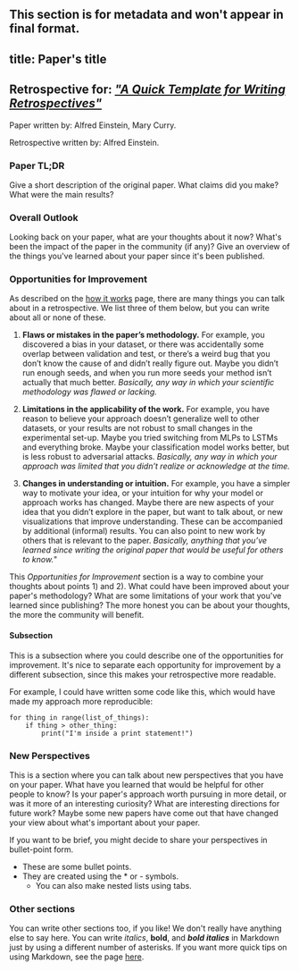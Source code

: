 This section is for metadata and won't appear in final format.
---
title:  Paper's title
---

## Retrospective for: [*"A Quick Template for Writing Retrospectives"*](https://ml-retrospectives.github.io/retrospectives/accepted_retrospectives/2099/retro-template/)
Paper written by: Alfred Einstein, Mary Curry. 

Retrospective written by: Alfred Einstein.


### Paper TL;DR 

Give a short description of the original paper. What claims did you make? What were the main results?
  

### Overall Outlook

Looking back on your paper, what are your thoughts about it now? What's been the impact of the paper in the community (if any)? Give an overview of the things you've learned about your paper since it's been published. 


### Opportunities for Improvement

As described on the [how it works](https://ml-retrospectives.github.io/retrospectives/how/) page, there are many things you can talk about in a retrospective. We list three of them below, but you can write about all or none of these.  


1. **Flaws or mistakes in the paper’s methodology.** 
For example, you discovered a bias in your dataset, or there was accidentally some overlap between validation and test, or there’s a weird bug that you don’t know the cause of and didn’t really figure out. Maybe you didn’t run enough seeds, and when you run more seeds your method isn’t actually that much better. *Basically, any way in which your scientific methodology was flawed or lacking.* 

2. **Limitations in the applicability of the work.**
For example, you have reason to believe your approach doesn’t generalize well to other datasets, or your results are not robust to small changes in the experimental set-up. Maybe you tried switching from MLPs to LSTMs and everything broke. Maybe your classification model works better, but is less robust to adversarial attacks. *Basically, any way in which your approach was limited that you didn’t realize or acknowledge at the time.*

3. **Changes in understanding or intuition.** 
For example, you have a simpler way to motivate your idea, or your intuition for why your model or approach works has changed. Maybe there are new aspects of your idea that you didn’t explore in the paper, but want to talk about, or new visualizations that improve understanding. These can be accompanied by additional (informal) results. You can also point to new work by others that is relevant to the paper. *Basically, anything that you’ve learned since writing the original paper that would be useful for others to know.*"

This *Opportunities for Improvement* section is a way to combine your thoughts about points 1) and 2). What could have been improved about your paper's methodology? What are some limitations of your work that you've learned since publishing? The more honest you can be about your thoughts, the more the community will benefit.  


#### Subsection

This is a subsection where you could describe one of the opportunities for improvement. It's nice to separate each opportunity for improvement by a different subsection, since this makes your retrospective more readable. 

For example, I could have written some code like this, which would have made my approach more reproducible:

~~~~
for thing in range(list_of_things):
    if thing > other_thing:
        print("I'm inside a print statement!")
~~~~


### New Perspectives

This is a section where you can talk about new perspectives that you have on your paper. What have you learned that would be helpful for other people to know? Is your paper's approach worth pursuing in more detail, or was it more of an interesting curiosity? What are interesting directions for future work? Maybe some new papers have come out that have changed your view about what's important about your paper. 

If you want to be brief, you might decide to share your perspectives in bullet-point form. 

* These are some bullet points.
* They are created using the * or - symbols.
    * You can also make nested lists using tabs. 


### Other sections

You can write other sections too, if you like! We don't really have anything else to say here. You can write *italics*, **bold**, and ***bold italics*** in Markdown just by using a different number of asterisks. If you want more quick tips on using Markdown, see the page [here](https://en.support.wordpress.com/markdown-quick-reference/).
